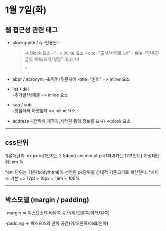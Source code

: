 # 1월 7일(화)

## 웹 접근성 관련 태그

+ blockquote / q
      -인용문
      -<blockquote> => block 요소
      -<q> => inline  요소
      - cite="출처/사이트 url"
      - title="인용한 글의 제목/요약/설명"  (리더기)

+ abbr  /   acronym
      -축약어/두문자어
      -title="원어"
        => inline  요소
        
+ ins / del  
      -추가글/삭제글
        => inline  요소

+ sup  / sub   
      -윗첨자와 아랫첨자
        => inline  요소

+ address 
      -(연락처,제작자,저작권 등의 정보를 표시)
        =>block 요소

---

## css단위

  1)절대단위: ex px in(1인치는 2.54cm)  cm  mm  pt  pc(1파이카는 12포인트)
  2)상대단위: em %
  
  *em 단위는 기준(body/html)에 선언한 px단위를 상대적 기준크기로 계산한다.
  *사이즈 기본 =>  12pt =  16px = 1em = 100%
  
---

## 박스모델 (margin / padding) 

-margin   => 박스요소의 바깥쪽 공간(위/오른쪽/아래/왼쪽) 

-padding  => 박스요소의 안쪽 공간(위/오른쪽/아래/왼쪽)

